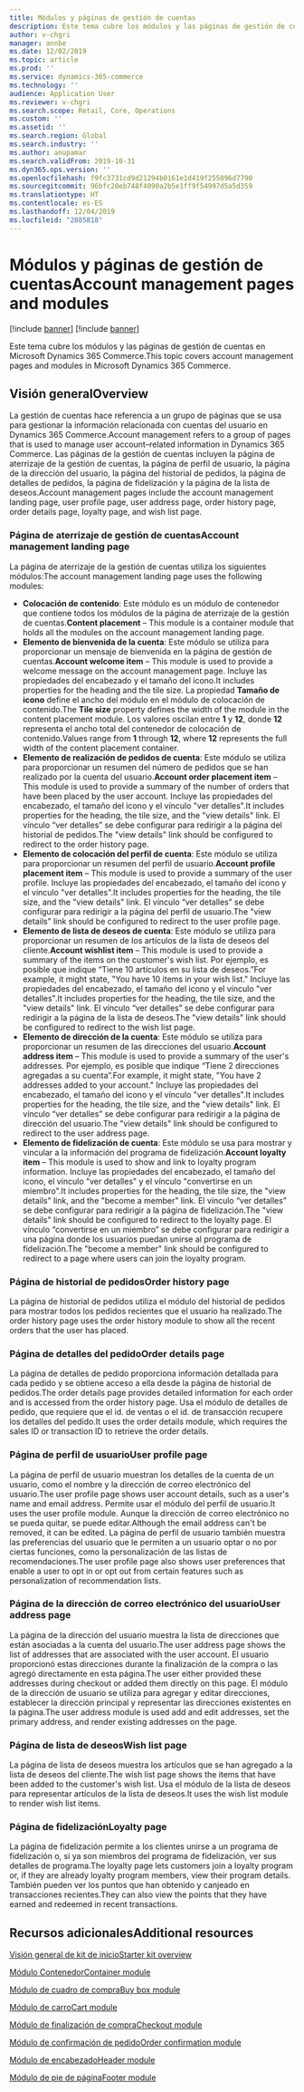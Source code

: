 ```yaml
---
title: Módulos y páginas de gestión de cuentas
description: Este tema cubre los módulos y las páginas de gestión de cuentas en Microsoft Dynamics 365 Commerce.
author: v-chgri
manager: annbe
ms.date: 12/02/2019
ms.topic: article
ms.prod: ''
ms.service: dynamics-365-commerce
ms.technology: ''
audience: Application User
ms.reviewer: v-chgri
ms.search.scope: Retail, Core, Operations
ms.custom: ''
ms.assetid: ''
ms.search.region: Global
ms.search.industry: ''
ms.author: anupamar
ms.search.validFrom: 2019-10-31
ms.dyn365.ops.version: ''
ms.openlocfilehash: f9fc3731cd9d21294b0161e1d419f255096d7790
ms.sourcegitcommit: 96bfc20eb748f4090a2b5e1ff9f54997d5a5d359
ms.translationtype: HT
ms.contentlocale: es-ES
ms.lasthandoff: 12/04/2019
ms.locfileid: "2885818"
---
```

# <a name="account-management-pages-and-modules"></a><span data-ttu-id="c4759-103">Módulos y páginas de gestión de cuentas</span><span class="sxs-lookup"><span data-stu-id="c4759-103">Account management pages and modules</span></span>

[!include [banner](includes/preview-banner.md)]
[!include [banner](includes/banner.md)]

<span data-ttu-id="c4759-104">Este tema cubre los módulos y las páginas de gestión de cuentas en Microsoft Dynamics 365 Commerce.</span><span class="sxs-lookup"><span data-stu-id="c4759-104">This topic covers account management pages and modules in Microsoft Dynamics 365 Commerce.</span></span>

## <a name="overview"></a><span data-ttu-id="c4759-105">Visión general</span><span class="sxs-lookup"><span data-stu-id="c4759-105">Overview</span></span>

<span data-ttu-id="c4759-106">La gestión de cuentas hace referencia a un grupo de páginas que se usa para gestionar la información relacionada con cuentas del usuario en Dynamics 365 Commerce.</span><span class="sxs-lookup"><span data-stu-id="c4759-106">Account management refers to a group of pages that is used to manage user account–related information in Dynamics 365 Commerce.</span></span> <span data-ttu-id="c4759-107">Las páginas de la gestión de cuentas incluyen la página de aterrizaje de la gestión de cuentas, la página de perfil de usuario, la página de la dirección del usuario, la página del historial de pedidos, la página de detalles de pedidos, la página de fidelización y la página de la lista de deseos.</span><span class="sxs-lookup"><span data-stu-id="c4759-107">Account management pages include the account management landing page, user profile page, user address page, order history page, order details page, loyalty page, and wish list page.</span></span>

### <a name="account-management-landing-page"></a><span data-ttu-id="c4759-108">Página de aterrizaje de gestión de cuentas</span><span class="sxs-lookup"><span data-stu-id="c4759-108">Account management landing page</span></span>

<span data-ttu-id="c4759-109">La página de aterrizaje de la gestión de cuentas utiliza los siguientes módulos:</span><span class="sxs-lookup"><span data-stu-id="c4759-109">The account management landing page uses the following modules:</span></span>

- <span data-ttu-id="c4759-110">**Colocación de contenido**: Este módulo es un módulo de contenedor que contiene todos los módulos de la página de aterrizaje de la gestión de cuentas.</span><span class="sxs-lookup"><span data-stu-id="c4759-110">**Content placement** – This module is a container module that holds all the modules on the account management landing page.</span></span>
- <span data-ttu-id="c4759-111">**Elemento de bienvenida de la cuenta**: Este módulo se utiliza para proporcionar un mensaje de bienvenida en la página de gestión de cuentas.</span><span class="sxs-lookup"><span data-stu-id="c4759-111">**Account welcome item** – This module is used to provide a welcome message on the account management page.</span></span> <span data-ttu-id="c4759-112">Incluye las propiedades del encabezado y el tamaño del icono.</span><span class="sxs-lookup"><span data-stu-id="c4759-112">It includes properties for the heading and the tile size.</span></span> <span data-ttu-id="c4759-113">La propiedad **Tamaño de icono** define el ancho del módulo en el módulo de colocación de contenido.</span><span class="sxs-lookup"><span data-stu-id="c4759-113">The **Tile size** property defines the width of the module in the content placement module.</span></span> <span data-ttu-id="c4759-114">Los valores oscilan entre **1** y **12**, donde **12** representa el ancho total del contenedor de colocación de contenido.</span><span class="sxs-lookup"><span data-stu-id="c4759-114">Values range from **1** through **12**, where **12** represents the full width of the content placement container.</span></span>
- <span data-ttu-id="c4759-115">**Elemento de realización de pedidos de cuenta**: Este módulo se utiliza para proporcionar un resumen del número de pedidos que se han realizado por la cuenta del usuario.</span><span class="sxs-lookup"><span data-stu-id="c4759-115">**Account order placement item** – This module is used to provide a summary of the number of orders that have been placed by the user account.</span></span> <span data-ttu-id="c4759-116">Incluye las propiedades del encabezado, el tamaño del icono y el vínculo "ver detalles".</span><span class="sxs-lookup"><span data-stu-id="c4759-116">It includes properties for the heading, the tile size, and the "view details" link.</span></span> <span data-ttu-id="c4759-117">El vínculo “ver detalles” se debe configurar para redirigir a la página del historial de pedidos.</span><span class="sxs-lookup"><span data-stu-id="c4759-117">The "view details" link should be configured to redirect to the order history page.</span></span>
- <span data-ttu-id="c4759-118">**Elemento de colocación del perfil de cuenta**: Este módulo se utiliza para proporcionar un resumen del perfil de usuario.</span><span class="sxs-lookup"><span data-stu-id="c4759-118">**Account profile placement item** – This module is used to provide a summary of the user profile.</span></span> <span data-ttu-id="c4759-119">Incluye las propiedades del encabezado, el tamaño del icono y el vínculo "ver detalles".</span><span class="sxs-lookup"><span data-stu-id="c4759-119">It includes properties for the heading, the tile size, and the "view details" link.</span></span> <span data-ttu-id="c4759-120">El vínculo “ver detalles” se debe configurar para redirigir a la página del perfil de usuario.</span><span class="sxs-lookup"><span data-stu-id="c4759-120">The "view details" link should be configured to redirect to the user profile page.</span></span>
- <span data-ttu-id="c4759-121">**Elemento de lista de deseos de cuenta**: Este módulo se utiliza para proporcionar un resumen de los artículos de la lista de deseos del cliente.</span><span class="sxs-lookup"><span data-stu-id="c4759-121">**Account wishlist item** – This module is used to provide a summary of the items on the customer's wish list.</span></span> <span data-ttu-id="c4759-122">Por ejemplo, es posible que indique “Tiene 10 artículos en su lista de deseos.”</span><span class="sxs-lookup"><span data-stu-id="c4759-122">For example, it might state, "You have 10 items in your wish list."</span></span> <span data-ttu-id="c4759-123">Incluye las propiedades del encabezado, el tamaño del icono y el vínculo "ver detalles".</span><span class="sxs-lookup"><span data-stu-id="c4759-123">It includes properties for the heading, the tile size, and the "view details" link.</span></span> <span data-ttu-id="c4759-124">El vínculo “ver detalles” se debe configurar para redirigir a la página de la lista de deseos.</span><span class="sxs-lookup"><span data-stu-id="c4759-124">The "view details" link should be configured to redirect to the wish list page.</span></span>
- <span data-ttu-id="c4759-125">**Elemento de dirección de la cuenta**: Este módulo se utiliza para proporcionar un resumen de las direcciones del usuario.</span><span class="sxs-lookup"><span data-stu-id="c4759-125">**Account address item** – This module is used to provide a summary of the user's addresses.</span></span> <span data-ttu-id="c4759-126">Por ejemplo, es posible que indique “Tiene 2 direcciones agregadas a su cuenta”.</span><span class="sxs-lookup"><span data-stu-id="c4759-126">For example, it might state, "You have 2 addresses added to your account."</span></span> <span data-ttu-id="c4759-127">Incluye las propiedades del encabezado, el tamaño del icono y el vínculo "ver detalles".</span><span class="sxs-lookup"><span data-stu-id="c4759-127">It includes properties for the heading, the tile size, and the "view details" link.</span></span> <span data-ttu-id="c4759-128">El vínculo “ver detalles” se debe configurar para redirigir a la página de dirección del usuario.</span><span class="sxs-lookup"><span data-stu-id="c4759-128">The "view details" link should be configured to redirect to the user address page.</span></span>
- <span data-ttu-id="c4759-129">**Elemento de fidelización de cuenta**: Este módulo se usa para mostrar y vincular a la información del programa de fidelización.</span><span class="sxs-lookup"><span data-stu-id="c4759-129">**Account loyalty item** – This module is used to show and link to loyalty program information.</span></span> <span data-ttu-id="c4759-130">Incluye las propiedades del encabezado, el tamaño del icono, el vínculo "ver detalles" y el vínculo "convertirse en un miembro".</span><span class="sxs-lookup"><span data-stu-id="c4759-130">It includes properties for the heading, the tile size, the "view details" link, and the "become a member" link.</span></span> <span data-ttu-id="c4759-131">El vínculo “ver detalles” se debe configurar para redirigir a la página de fidelización.</span><span class="sxs-lookup"><span data-stu-id="c4759-131">The "view details" link should be configured to redirect to the loyalty page.</span></span> <span data-ttu-id="c4759-132">El vínculo “convertirse en un miembro” se debe configurar para redirigir a una página donde los usuarios puedan unirse al programa de fidelización.</span><span class="sxs-lookup"><span data-stu-id="c4759-132">The "become a member" link should be configured to redirect to a page where users can join the loyalty program.</span></span>

### <a name="order-history-page"></a><span data-ttu-id="c4759-133">Página de historial de pedidos</span><span class="sxs-lookup"><span data-stu-id="c4759-133">Order history page</span></span>

<span data-ttu-id="c4759-134">La página de historial de pedidos utiliza el módulo del historial de pedidos para mostrar todos los pedidos recientes que el usuario ha realizado.</span><span class="sxs-lookup"><span data-stu-id="c4759-134">The order history page uses the order history module to show all the recent orders that the user has placed.</span></span>

### <a name="order-details-page"></a><span data-ttu-id="c4759-135">Página de detalles del pedido</span><span class="sxs-lookup"><span data-stu-id="c4759-135">Order details page</span></span>

<span data-ttu-id="c4759-136">La página de detalles de pedido proporciona información detallada para cada pedido y se obtiene acceso a ella desde la página de historial de pedidos.</span><span class="sxs-lookup"><span data-stu-id="c4759-136">The order details page provides detailed information for each order and is accessed from the order history page.</span></span> <span data-ttu-id="c4759-137">Usa el módulo de detalles de pedido, que requiere que el id. de ventas o el id. de transacción recupere los detalles del pedido.</span><span class="sxs-lookup"><span data-stu-id="c4759-137">It uses the order details module, which requires the sales ID or transaction ID to retrieve the order details.</span></span>

### <a name="user-profile-page"></a><span data-ttu-id="c4759-138">Página de perfil de usuario</span><span class="sxs-lookup"><span data-stu-id="c4759-138">User profile page</span></span>

<span data-ttu-id="c4759-139">La página de perfil de usuario muestran los detalles de la cuenta de un usuario, como el nombre y la dirección de correo electrónico del usuario.</span><span class="sxs-lookup"><span data-stu-id="c4759-139">The user profile page shows user account details, such as a user's name and email address.</span></span> <span data-ttu-id="c4759-140">Permite usar el módulo del perfil de usuario.</span><span class="sxs-lookup"><span data-stu-id="c4759-140">It uses the user profile module.</span></span> <span data-ttu-id="c4759-141">Aunque la dirección de correo electrónico no se pueda quitar, se puede editar.</span><span class="sxs-lookup"><span data-stu-id="c4759-141">Although the email address can't be removed, it can be edited.</span></span> <span data-ttu-id="c4759-142">La página de perfil de usuario también muestra las preferencias del usuario que le permiten a un usuario optar o no por ciertas funciones, como la personalización de las listas de recomendaciones.</span><span class="sxs-lookup"><span data-stu-id="c4759-142">The user profile page also shows user preferences that enable a user to opt in or opt out from certain features such as personalization of recommendation lists.</span></span> 

### <a name="user-address-page"></a><span data-ttu-id="c4759-143">Página de la dirección de correo electrónico del usuario</span><span class="sxs-lookup"><span data-stu-id="c4759-143">User address page</span></span>

<span data-ttu-id="c4759-144">La página de la dirección del usuario muestra la lista de direcciones que están asociadas a la cuenta del usuario.</span><span class="sxs-lookup"><span data-stu-id="c4759-144">The user address page shows the list of addresses that are associated with the user account.</span></span> <span data-ttu-id="c4759-145">El usuario proporcionó estas direcciones durante la finalización de la compra o las agregó directamente en esta página.</span><span class="sxs-lookup"><span data-stu-id="c4759-145">The user either provided these addresses during checkout or added them directly on  this page.</span></span> <span data-ttu-id="c4759-146">El módulo de la dirección de usuario se utiliza para agregar y editar direcciones, establecer la dirección principal y representar las direcciones existentes en la página.</span><span class="sxs-lookup"><span data-stu-id="c4759-146">The user address module is used add and edit addresses, set the primary address, and render existing addresses on the page.</span></span>

### <a name="wish-list-page"></a><span data-ttu-id="c4759-147">Página de lista de deseos</span><span class="sxs-lookup"><span data-stu-id="c4759-147">Wish list page</span></span>

<span data-ttu-id="c4759-148">La página de lista de deseos muestra los artículos que se han agregado a la lista de deseos del cliente.</span><span class="sxs-lookup"><span data-stu-id="c4759-148">The wish list page shows the items that have been added to the customer's wish list.</span></span> <span data-ttu-id="c4759-149">Usa el módulo de la lista de deseos para representar artículos de la lista de deseos.</span><span class="sxs-lookup"><span data-stu-id="c4759-149">It uses the wish list module to render wish list items.</span></span>

### <a name="loyalty-page"></a><span data-ttu-id="c4759-150">Página de fidelización</span><span class="sxs-lookup"><span data-stu-id="c4759-150">Loyalty page</span></span>

<span data-ttu-id="c4759-151">La página de fidelización permite a los clientes unirse a un programa de fidelización o, si ya son miembros del programa de fidelización, ver sus detalles de programa.</span><span class="sxs-lookup"><span data-stu-id="c4759-151">The loyalty page lets customers join a loyalty program or, if they are already loyalty program members, view their program details.</span></span> <span data-ttu-id="c4759-152">También pueden ver los puntos que han obtenido y canjeado en transacciones recientes.</span><span class="sxs-lookup"><span data-stu-id="c4759-152">They can also view the points that they have earned and redeemed in recent transactions.</span></span>

## <a name="additional-resources"></a><span data-ttu-id="c4759-153">Recursos adicionales</span><span class="sxs-lookup"><span data-stu-id="c4759-153">Additional resources</span></span>

[<span data-ttu-id="c4759-154">Visión general de kit de inicio</span><span class="sxs-lookup"><span data-stu-id="c4759-154">Starter kit overview</span></span>](starter-kit-overview.md)

[<span data-ttu-id="c4759-155">Módulo Contenedor</span><span class="sxs-lookup"><span data-stu-id="c4759-155">Container module</span></span>](add-container-module.md)

[<span data-ttu-id="c4759-156">Módulo de cuadro de compra</span><span class="sxs-lookup"><span data-stu-id="c4759-156">Buy box module</span></span>](add-buy-box.md)

[<span data-ttu-id="c4759-157">Módulo de carro</span><span class="sxs-lookup"><span data-stu-id="c4759-157">Cart module</span></span>](add-cart-module.md)

[<span data-ttu-id="c4759-158">Módulo de finalización de compra</span><span class="sxs-lookup"><span data-stu-id="c4759-158">Checkout module</span></span>](add-checkout-module.md)

[<span data-ttu-id="c4759-159">Módulo de confirmación de pedido</span><span class="sxs-lookup"><span data-stu-id="c4759-159">Order confirmation module</span></span>](order-confirmation-module.md)

[<span data-ttu-id="c4759-160">Módulo de encabezado</span><span class="sxs-lookup"><span data-stu-id="c4759-160">Header module</span></span>](author-header-module.md)

[<span data-ttu-id="c4759-161">Módulo de pie de página</span><span class="sxs-lookup"><span data-stu-id="c4759-161">Footer module</span></span>](author-footer-module.md)
